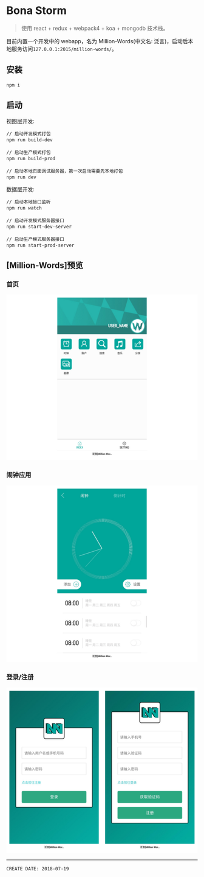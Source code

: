 
# Bona Storm #

> 使用 react + redux + webpack4 + koa + mongodb 技术栈。

目前内置一个开发中的 webapp，名为 Million-Words(中文名: 泛言)，启动后本地服务访问`127.0.0.1:2015/million-words/`。

## 安装 ##

```
npm i
```

## 启动 ##

视图层开发:  

```
// 启动开发模式打包
npm run build-dev

// 启动生产模式打包
npm run build-prod

// 启动本地页面调试服务器，第一次启动需要先本地打包
npm run dev
```

数据层开发:   

```
// 启动本地接口监听
npm run watch

// 启动开发模式服务器接口
npm run start-dev-server

// 启动生产模式服务器接口
npm run start-prod-server
```

## [Million-Words]预览 ##

### 首页 ###

![image](./asset/intro/2018-08-04-23-41-12.jpg?v=1)

### 闹钟应用 ###

![image](./asset/intro/2018-08-04-23-42-53.jpg?v=1)

### 登录/注册 ###

![image](./asset/intro/2018-08-08-23-39-46.jpg?v=1)

---

```
CREATE DATE: 2018-07-19
```
